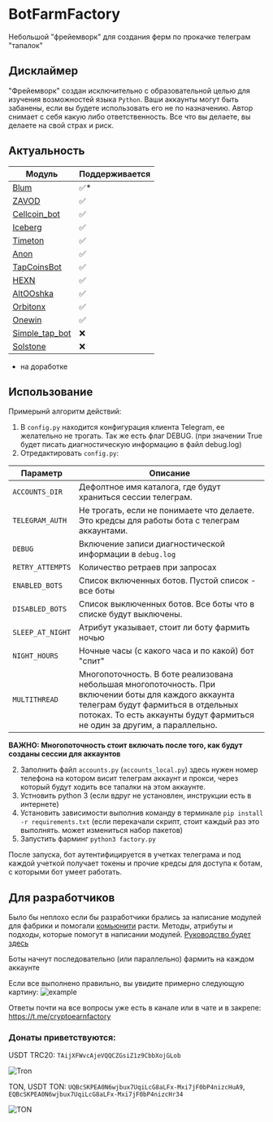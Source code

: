 # BotFarmFactory
Небольшой "фрейемворк" для создания ферм по прокачке телеграм "тапалок"

## Дисклаймер
"Фрейемворк" создан исключительно с образовательной целью для изучения возможностей языка `Python`. 
Ваши аккаунты могут быть забанены, если вы будете использовать его не по назначению. 
Автор снимает с себя какую либо ответственность. Все что вы делаете, вы делаете на свой страх и риск.

## Актуальность

| Модуль | Поддерживается |
| - | - |
| [Blum](https://t.me/BlumCryptoBot/app?startapp=ref_ItXoLRFElL) | ✅* |
| [ZAVOD](https://t.me/Mdaowalletbot?start=102796269) | ✅ |
| [Cellcoin_bot](https://t.me/cellcoin_bot?start=102796269) | ✅ |
| [Iceberg](https://t.me/IcebergAppBot?start=referral_102796269) | ✅ |
| [Timeton](https://t.me/TimeTONbot?start=TotalAwesome) | ✅ |
| [Anon](https://t.me/AnonEarnBot) | ✅ |
| [TapCoinsBot](https://t.me/tapcoinsbot/app?startapp=ref_QjG2zG) | ✅ |
| [HEXN](https://t.me/hexn_bot/app?startapp=63b093b0-fcb8-41b5-8f50-bc61983ef4e3) | ✅ |
| [AltOOshka](https://t.me/altooshka_bot?start=z6HfRqEhax4) | ✅ |
| [Orbitonx]() | ✅ |
| [Onewin]() | ✅ |
| [Simple_tap_bot](https://t.me/Simple_Tap_Bot?start=1718085881160) | ❌ |
| [Solstone](https://t.me/solstonebot?start=102796269) | ❌ |

* на доработке
 
## Использование
Примерынй алгоритм действий:
1. В `config.py` находится конфигурация клиента Telegram, ее желательно не трогать. Так же есть флаг DEBUG. (при значении True будет писать диагностическую информацию в файл debug.log)
1. Отредактировать `config.py`:

| Параметр | Описание |
| - | - |
| `ACCOUNTS_DIR` | Дефолтное имя каталога, где будут храниться сессии телеграм. |
| `TELEGRAM_AUTH` | Не трогать, если не понимаете что делаете. Это кредсы для работы бота с телеграм аккаунтами. |
| `DEBUG` | Включение записи диагностической информации в `debug.log` |
| `RETRY_ATTEMPTS` | Количество ретраев при запросах |
| `ENABLED_BOTS` | Список включенных ботов. Пустой список - все боты |включены. Если добавить хоть один бот - работать будет только он. |
| `DISABLED_BOTS` | Список выключенных ботов. Все боты что в списке будут выключены. |
| `SLEEP_AT_NIGHT` | Атрибут указывает, стоит ли боту фармить ночью |
| `NIGHT_HOURS` | Ночные часы (с какого часа и по какой) бот "спит" |
| `MULTITHREAD` | Многопоточность. В боте реализована небольшая многопоточность. При включении боты для каждого аккаунта телеграм будут фармиться в отдельных потоках. То есть аккаунты будут фармиться не один за другим, а параллельно. |

**ВАЖНО: Многопоточность стоит включать после того, как будут созданы сессии для аккаунтов**

2. Заполнить файл `accounts.py` (`accounts_local.py`) здесь нужен номер телефона на котором висит телеграм аккаунт и прокси, через который будут ходить все тапалки на этом аккаунте.
3. Устновить python 3 (если вдруг не установлен, инструкции есть в интернете)
4. Установить зависимости выполнив команду в терминале `pip install -r requirements.txt` (если перекачали скрипт, стоит каждый раз это выполнять. может измениться набор пакетов)
5. Запустить фарминг `python3 factory.py`

После запуска, бот аутентифицируется в учетках телеграма и под каждой учеткой получает токены и прочие кредсы для доступа к ботам, с которыми бот умеет работать.


## Для разработчиков
Было бы неплохо если бы разработчики брались за написание модулей для фабрики и помогали [комьюнити](https://t.me/cryptoautofarm) расти. 
Методы, атрибуты и подходы, которые помогут в написании модулей. [Руководство будет здесь](bots/base/DEV_GUIDE.md)

Боты начнут последовательно (или параллельно) фармить на каждом аккаунте

Если все выполнено правильно, вы увидите примерно следующую картину:
![example](https://github.com/user-attachments/assets/f907a5e6-7b5f-4a62-aff4-7aa3144fefeb)

Ответы почти на все вопросы уже есть в канале или в чате и в закрепе: https://t.me/cryptoearnfactory

### Донаты приветствуются: 

USDT TRC20: `TAijXFWvcAjeVQQCZGsiZ1z9CbbXojGLob`

![Tron](https://github.com/user-attachments/assets/2a332718-8465-4415-8333-16f1c379f5fa)

TON, USDT TON: `UQBcSKPEA0N6wjbux7UqiLcG8aLFx-Mxi7jF0bP4nizcHuA9`, `EQBcSKPEA0N6wjbux7UqiLcG8aLFx-Mxi7jF0bP4nizcHr34`

![TON](https://github.com/user-attachments/assets/ef94f80c-b751-43c0-8d51-6882f728d6d7)
